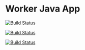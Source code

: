 Worker Java App
=========

[![Build Status](http://34.105.34.26:8080/buildStatus/icon?job=instavote%2Fworker-build)](http://34.105.34.26:8080/job/instavote/job/worker-build/)

[![Build Status](http://34.105.34.26:8080/buildStatus/icon?job=instavote%2Fworker-test)](http://34.105.34.26:8080/job/instavote/job/worker-test/)

[![Build Status](http://34.105.34.26:8080/buildStatus/icon?job=instavote%2Fworker-package)](http://34.105.34.26:8080/job/instavote/job/worker-package/)
